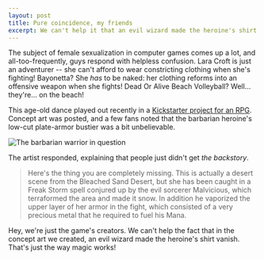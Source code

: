 ```yaml
---
layout: post
title: Pure coincidence, my friends
excerpt: We can't help it that an evil wizard made the heroine's shirt vanish; we're just the game's creators!
---
```


The subject of female sexualization in computer games comes up a lot, and all-too-frequently, guys respond with helpless confusion. Lara Croft is just an adventurer -- she can't afford to wear constricting clothing when she's fighting! Bayonetta? She *has* to be naked: her clothing reforms into an offensive weapon when she fights! Dead Or Alive Beach Volleyball? Well… they're… on the beach!

This age-old dance played out recently in a [Kickstarter project for an RPG](http://www.kickstarter.com/projects/g3studios/thorvalla-an-rpg-by-guido-henkel/posts/355852). Concept art was posted, and a few fans noted that the barbarian heroine's low-cut plate-armor bustier was a bit unbelievable.

![The barbarian warrior in question](http://www.thorvalla.com/images/Dyrfinna.jpg)

The artist responded, explaining that people just didn't get *the backstory*.

> Here's the thing you are completely missing. This is actually a desert scene from the Bleached Sand Desert, but she has been caught in a Freak Storm spell conjured up by the evil sorcerer Malvicious, which terraformed the area and made it snow. In addition he vaporized the upper layer of her armor in the fight, which consisted of a very precious metal that he required to fuel his Mana.

Hey, we're just the game's creators. We can't help the fact that in the concept art we created, an evil wizard made the heroine's shirt vanish. That's just the way magic works!